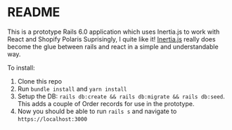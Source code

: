 # README

This is a prototype Rails 6.0 application which uses Inertia.js to work with React and Shopify Polaris Suprisingly, I quite like it! [Inertia.js](https://inertiajs.com/who-is-it-for) really does become the glue between rails and react in a simple and understandable way.

To install:

1. Clone this repo
2. Run `bundle install` and `yarn install`
3. Setup the DB: `rails db:create && rails db:migrate && rails db:seed`. This adds a couple of Order records for use in the prototype.
4. Now you should be able to run `rails s` and navigate to `https://localhost:3000`
